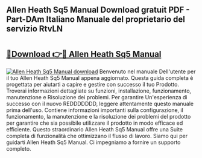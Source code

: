 ## Allen Heath Sq5 Manual Download gratuit PDF - Part-DAm Italiano Manuale del proprietario del servizio RtvLN

# <h2><a href="http://dfeazbc.blite.top/?on=Allen+Heath+Sq5+Manual">🔗Download 👉🔴 Allen Heath Sq5 Manual</a></h2>

[![Allen Heath Sq5 Manual download](https://i.imgur.com/lujVjoI.png)](http://dfeazbc.blite.top/?on=Allen+Heath+Sq5+Manual)
Benvenuto nel manuale Dell'utente per il tuo Allen Heath Sq5 Manual appena aggiornato. Questa guida completa è progettata per aiutarti a capire e gestire con successo il tuo Prodotto. Troverai informazioni dettagliate su funzioni, installazione, funzionamento, manutenzione e Risoluzione dei problemi. Per garantire Un'esperienza di successo con il nuovo REDDDDDDD, leggere attentamente questo manuale prima dell'uso. Contiene informazioni importanti sulla configurazione, il funzionamento, la manutenzione e la risoluzione dei problemi del prodotto per garantire che sia possibile utilizzare il prodotto in modo efficace ed efficiente. Questo straordinario Allen Heath Sq5 Manual offre una Suite completa di funzionalità che ottimizzano il flusso di lavoro. Siamo qui per guidarti Allen Heath Sq5 Manual. Ci impegniamo a fornire un supporto completo.
